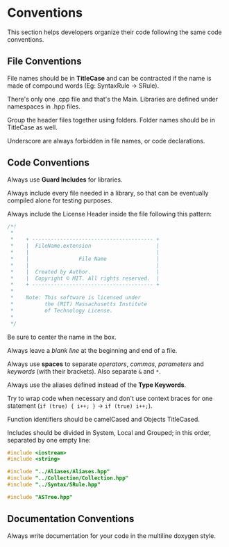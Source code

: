 
# Conventions

This section helps developers organize their code following
the same code conventions.

## File Conventions

File names should be in **TitleCase** and can be contracted
if the name is made of compound words (Eg: SyntaxRule -> SRule).

There's only one .cpp file and that's the Main.
Libraries are defined under namespaces in .hpp files.

Group the header files together using folders.
Folder names should be in TitleCase as well.

Underscore are always forbidden in file names, or code declarations.

## Code Conventions

Always use **Guard Includes** for libraries.

Always include every file needed in a library, so that can be
eventually compiled alone for testing purposes.

Always include the License Header inside the file following
this pattern:

``` cpp
/*!
 *
 *    + --------------------------------------- +
 *    |  FileName.extension                     |
 *    |                                         |
 *    |                File Name                |
 *    |                                         |
 *    |  Created by Author.                     |
 *    |  Copyright © MIT. All rights reserved.  |
 *    + --------------------------------------- +
 *
 *    Note: This software is licensed under
 *          the (MIT) Massachusetts Institute
 *          of Technology License.
 *
 */
```

Be sure to center the name in the box.

Always leave a *blank line* at the beginning and end of a file.

Always use **spaces** to separate *operators*, *commas*, *parameters*
and *keywords* (with their brackets). Also separate `&` and `*`.

Always use the aliases defined instead of the **Type Keywords**.

Try to wrap code when necessary and don't use context braces
for one statement (`if (true) { i++; }` -> `if (true) i++;`).

Function identifiers should be camelCased and Objects TitleCased.

Includes should be divided in System, Local and Grouped;
in this order, separated by one empty line:

``` cpp
#include <iostream>
#include <string>

#include "../Aliases/Aliases.hpp"
#include "../Collection/Collection.hpp"
#include "../Syntax/SRule.hpp"

#include "ASTree.hpp"
```

## Documentation Conventions

Always write documentation for your code in the multiline doxygen style.
